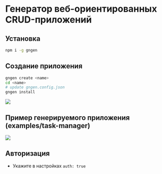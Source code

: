 # Генератор веб-ориентированных CRUD-приложений

## Установка

```bash
npm i -g gngen
```

## Создание приложения
```bash
gngen create <name>
cd <name>
# update gngen.config.json
gngen install
```

![](images/create_app.gif)

## Пример генерируемого приложения (examples/task-manager)
![](images/ready_project.gif)

## Авторизация

- Укажите в настройках `auth: true`



